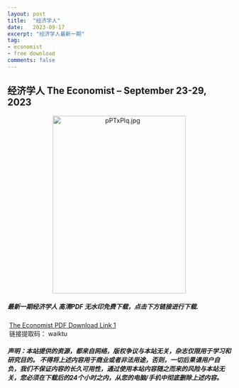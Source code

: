 ```yaml
---
layout: post
title:  "经济学人"
date:   2023-09-17
excerpt: "经济学人最新一期"
tag:
- economist
- free download
comments: false
---
```


## 经济学人 The Economist – September 23-29, 2023


<div align="center">
<img src="https://z1.ax1x.com/2023/09/24/pP7pwcR.jpg" alt="pPTxPlq.jpg" border="0" width = 300 height = 400 /> 
</div>


 <h5>最新一期经济学人 高清PDF 无水印免费下载，点击下方链接进行下载. </h5>
 
  <a href="https://wwfh.lanzout.com/iwLKC19rnh6j">The Economist PDF Download Link 1</a>  
  <br/>
  链接提取码： waiktu
 
##### 声明：本站提供的资源，都来自网络，版权争议与本站无关，杂志仅限用于学习和研究目的。 不得将上述内容用于商业或者非法用途，否则，一切后果请用户自负，我们不保证内容的长久可用性，通过使用本站内容随之而来的风险与本站无关，您必须在下载后的24个小时之内，从您的电脑/手机中彻底删除上述内容。
 